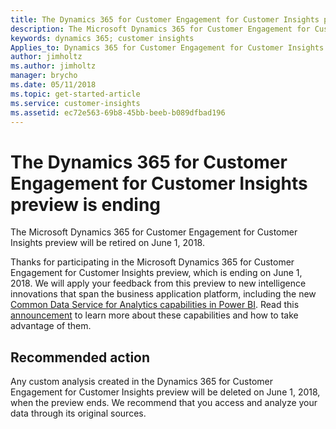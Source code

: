 ```yaml
---
title: The Dynamics 365 for Customer Engagement for Customer Insights preview is ending 
description: The Microsoft Dynamics 365 for Customer Engagement for Customer Insights preview will be retired on June 1, 2018.
keywords: dynamics 365; customer insights
Applies_to: Dynamics 365 for Customer Engagement for Customer Insights
author: jimholtz
ms.author: jimholtz
manager: brycho
ms.date: 05/11/2018
ms.topic: get-started-article
ms.service: customer-insights 
ms.assetid: ec72e563-69b8-45bb-beeb-b089dfbad196
---
```

# The Dynamics 365 for Customer Engagement for Customer Insights preview is ending

The Microsoft Dynamics 365 for Customer Engagement for Customer Insights preview will be retired on June 1, 2018.

Thanks for participating in the Microsoft Dynamics 365 for Customer Engagement for Customer Insights preview, which is ending on June 1, 2018. We will apply your feedback from this preview to new intelligence innovations that span the business application platform, including the new [Common Data Service for Analytics capabilities in Power BI](https://powerbi.microsoft.com/cds-analytics/). Read this [announcement](https://blogs.microsoft.com/blog/2018/03/21/accelerating-digital-transformation-with-the-spring-2018-release-for-dynamics-365-and-business-application-platform/) to learn more about these capabilities and how to take advantage of them. 

## Recommended action

Any custom analysis created in the Dynamics 365 for Customer Engagement for Customer Insights preview will be deleted on June 1, 2018, when the preview ends. We recommend that you access and analyze your data through its original sources.